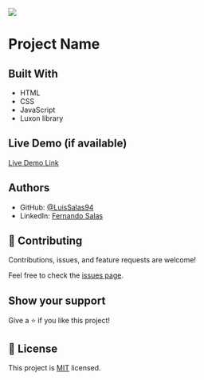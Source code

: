 ![](https://img.shields.io/badge/Microverse-blueviolet)

# Project Name



## Built With

- HTML
- CSS
- JavaScript
- Luxon library

## Live Demo (if available)

[Live Demo Link](https://livedemo.com)



## Authors

- GitHub: [@LuisSalas94](https://github.com/LuisSalas94)
- LinkedIn: [Fernando Salas](https://www.linkedin.com/in/luisfernandosalasgave/)


## 🤝 Contributing

Contributions, issues, and feature requests are welcome!

Feel free to check the [issues page](../../issues/).

## Show your support

Give a ⭐️ if you like this project!


## 📝 License

This project is [MIT](./MIT.md) licensed.
